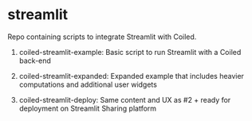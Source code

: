 # streamlit
Repo containing scripts to integrate Streamlit with Coiled.

1. coiled-streamlit-example:
Basic script to run Streamlit with a Coiled back-end

2. coiled-streamlit-expanded:
Expanded example that includes heavier computations and additional user widgets

3. coiled-streamlit-deploy:
Same content and UX as #2 + ready for deployment on Streamlit Sharing platform